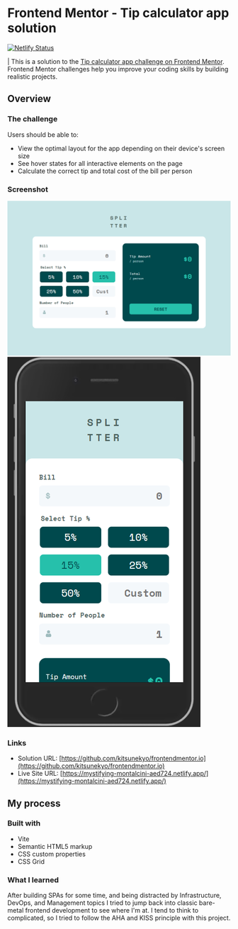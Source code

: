 # Frontend Mentor - Tip calculator app solution

[![Netlify Status](https://api.netlify.com/api/v1/badges/0086c36c-1034-470e-8302-c4dcc1c693d2/deploy-status)](https://app.netlify.com/sites/mystifying-montalcini-aed724/deploys)

| This is a solution to the [Tip calculator app challenge on Frontend Mentor](https://www.frontendmentor.io/challenges/tip-calculator-app-ugJNGbJUX). Frontend Mentor challenges help you improve your coding skills by building realistic projects.

## Overview

### The challenge

Users should be able to:

-   View the optimal layout for the app depending on their device's screen size
-   See hover states for all interactive elements on the page
-   Calculate the correct tip and total cost of the bill per person

### Screenshot

![](./screenshot-lg.png)
![](./screenshot-sm.png)

### Links

-   Solution URL: [https://github.com/kitsunekyo/frontendmentor.io](https://github.com/kitsunekyo/frontendmentor.io)
-   Live Site URL: [https://mystifying-montalcini-aed724.netlify.app/](https://mystifying-montalcini-aed724.netlify.app/)

## My process

### Built with

-   Vite
-   Semantic HTML5 markup
-   CSS custom properties
-   CSS Grid

### What I learned

After building SPAs for some time, and being distracted by Infrastructure, DevOps, and Management topics I tried to jump back into classic bare-metal frontend development to see where I'm at. I tend to think to complicated, so I tried to follow the AHA and KISS principle with this project.
